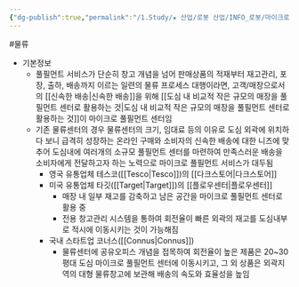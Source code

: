 ```yaml
---
{"dg-publish":true,"permalink":"/1.Study/★ 산업/로봇 산업/INFO_로봇/마이크로 풀필먼트센터/","created":"2023-06-29T12:18:45.717+09:00","updated":"2025-06-03T20:07:20.141+09:00"}
---
```


#물류 


- 기본정보
	- 풀필먼트 서비스가 단순히 창고 개념을 넘어 판매상품의 적재부터 재고관리, 포장, 출하, 배송까지 이르는 일련의 물류 프로세스 대행이라면, 고객/매장으로서의 [[신속한 배송\|신속한 배송]]을 위해 [[도심 내 비교적 작은 규모의 매장을 풀필먼트 센터로 활용하는 것\|도심 내 비교적 작은 규모의 매장을 풀필먼트 센터로 활용하는 것]]이 마이크로 풀필먼트 센터임
	- 기존 물류센터의 경우 물류센터의 크기, 임대료 등의 이유로 도심 외곽에 위치하다 보니 급격히 성장하는 온라인 구매와 소비자의 신속한 배송에 대한 니즈에 맞추어 도심내에 여러개의 소규모 풀필먼트 센터를 마련하여 만족스러운 배송을 소비자에게 전달하고자 하는 노력으로 마이크로 풀필먼트 서비스가 대두됨
		-  영국 유통업체 테스코([[Tesco\|Tesco]])의 [[다크스토어\|다크스토어]]
		- 미국 유통업체 타깃([[Target\|Target]])의 [[플로우센터\|플로우센터]]
			- 매장 내 일부 재고를 감축하고 남은 공간을 마이크로 풀필먼트 센터로 활용 중
			- 전용 창고관리 시스템을 통하여 회전율이 빠른 외곽의 재고를 도심내부로 적시에 이동시키는 것이 가능해짐
		-  국내 스타트업 코너스([[Connus\|Connus]])
			-  물류센터에 공유오피스 개념을 접목하여 회전율이 높은 제품은 20~30평대 도심 마이크로 풀필먼트 센터에 이동시키고, 그 외 상품은 외곽지역의 대형 물류창고에 보관해 배송의 속도와 효율성을 높임